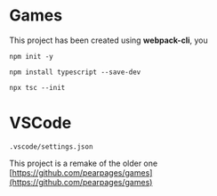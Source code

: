 # Games

This project has been created using **webpack-cli**, you 

```
npm init -y
```

```
npm install typescript --save-dev
```

```
npx tsc --init
```

# VSCode

```
.vscode/settings.json
```

This project is a remake of the older one [https://github.com/pearpages/games](https://github.com/pearpages/games)
